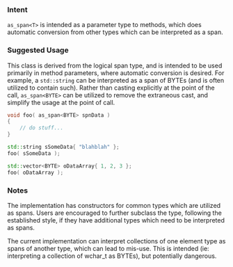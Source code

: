 ### Intent

`as_span<T>` is intended as a parameter type to methods, which does automatic conversion from other types which can be interpreted as a span.

### Suggested Usage

This class is derived from the logical span type, and is intended to be used primarily in method parameters, where automatic conversion is desired. For example, a `std::string` can be interpreted as a span of BYTEs (and is often utilized to contain such). Rather than casting explicitly at the point of the call, `as_span<BYTE>` can be utilized to remove the extraneous cast, and simplify the usage at the point of call.

```c++
void foo( as_span<BYTE> spnData )
{
    // do stuff...
}

std::string sSomeData{ "blahblah" };
foo( sSomeData );

std::vector<BYTE> oDataArray{ 1, 2, 3 };
foo( oDataArray );
```

### Notes

The implementation has constructors for common types which are utilized as spans. Users are encouraged to further subclass the type, following the established style, if they have additional types which need to be interpreted as spans.

The current implementation can interpret collections of one element type as spans of another type, which can lead to mis-use. This is intended (ie: interpreting a collection of wchar_t as BYTEs), but potentially dangerous.
